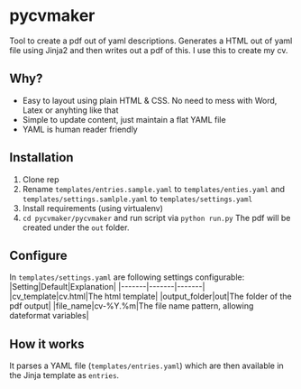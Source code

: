 # pycvmaker

Tool to create a pdf out of yaml descriptions. Generates a HTML out of yaml file using Jinja2 and then writes out a pdf of this. I use this to create my cv.

## Why?

* Easy to layout using plain HTML & CSS. No need to mess with Word, Latex or anyhting like that
* Simple to update content, just maintain a flat YAML file
* YAML is human reader friendly

## Installation

1. Clone rep
2. Rename `templates/entries.sample.yaml` to `templates/enties.yaml` and `templates/settings.samlple.yaml` to `templates/settings.yaml`
3. Install requirements (using virtualenv)
4. `cd pycvmaker/pycvmaker` and run script via `python run.py`
The pdf will be created under the `out` folder.

## Configure

In `templates/settings.yaml` are following settings configurable:
|Setting|Default|Explanation|
|-------|-------|-------|
|cv_template|cv.html|The html template|
|output_folder|out|The folder of the pdf output|
|file_name|cv-%Y.%m|The file name pattern, allowing dateformat variables|

## How it works

It parses a YAML file (`templates/entries.yaml`) which are then available in the Jinja template as `entries`.


